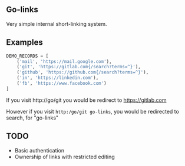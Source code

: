 Go-links
----------

Very simple internal short-linking system.


Examples
----------

```python
DEMO_RECORDS = [
    ('mail', 'https://mail.google.com'),
    ('git', 'https://gitlab.com{/search?terms=^}'),
    ('github', 'https://github.com{/search?terms=^}'),
    ('in', 'https://linkedin.com'),
    ('fb', 'https://www.facebook.com')
]
```

If you visit http://go/git you would be redirect to https://gitlab.com

However if you visit `http:/go/git go-links`, you would be redirected to search, for "go-links" 


TODO
-----

* Basic authentication
* Ownership of links with restricted editing
